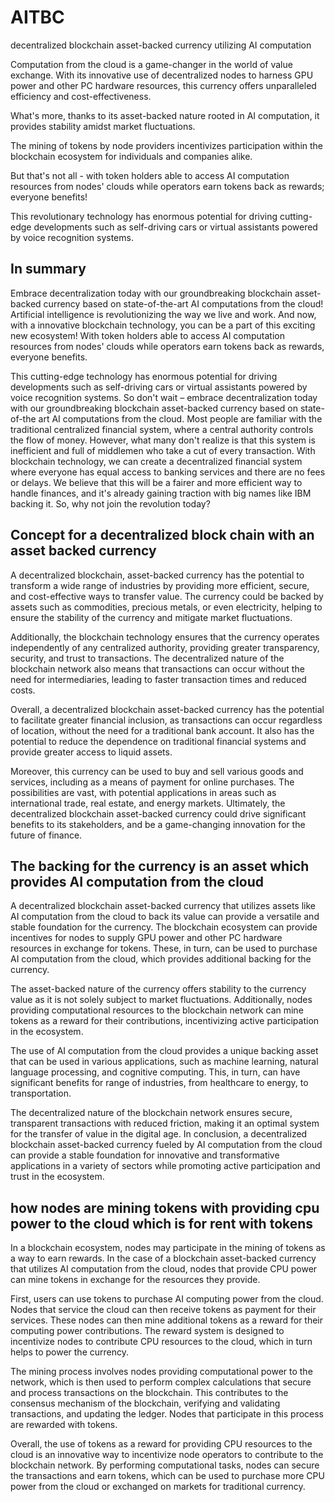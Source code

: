 # AITBC
decentralized blockchain asset-backed currency utilizing AI computation

Computation from the cloud is a game-changer in the world of value exchange. 
With its innovative use of decentralized nodes to harness GPU power and other PC hardware resources, 
this currency offers unparalleled efficiency and cost-effectiveness.

What's more, thanks to its asset-backed nature rooted in AI computation, 
it provides stability amidst market fluctuations.

The mining of tokens by node providers incentivizes participation within the blockchain ecosystem 
for individuals and companies alike.

But that's not all - with token holders able to access AI computation resources from nodes' clouds 
while operators earn tokens back as rewards; everyone benefits! 

This revolutionary technology has enormous potential for driving cutting-edge developments such as 
self-driving cars or virtual assistants powered by voice recognition systems.

## In summary
Embrace decentralization today with our groundbreaking blockchain asset-backed currency based on state-of-the-art AI computations from the cloud!
Artificial intelligence is revolutionizing the way we live and work.
And now, with a innovative blockchain technology, you can be a part of this exciting new ecosystem! 
With token holders able to access AI computation resources from nodes' clouds while operators earn tokens back as rewards, everyone benefits. 

This cutting-edge technology has enormous potential for driving developments such as self-driving cars or virtual assistants powered by voice recognition systems. So don't wait – embrace decentralization today with our groundbreaking blockchain asset-backed currency based on state-of-the art AI computations from the cloud.  Most people are familiar with the traditional centralized financial system, where a central authority controls the flow of money. However, what many don't realize is that this system is inefficient and full of middlemen who take a cut of every transaction. With blockchain technology, we can create a decentralized financial system where everyone has equal access to banking services and there are no fees or delays. We believe that this will be a fairer and more efficient way to handle finances, and it's already gaining traction with big names like IBM backing it. So, why not join the revolution today?

## Concept for a decentralized block chain with an asset backed currency 
A decentralized blockchain, asset-backed currency has the potential to transform a wide range of industries by providing more efficient, secure, and cost-effective ways to transfer value. The currency could be backed by assets such as commodities, precious metals, or even electricity, helping to ensure the stability of the currency and mitigate market fluctuations.

Additionally, the blockchain technology ensures that the currency operates independently of any centralized authority, providing greater transparency, security, and trust to transactions. The decentralized nature of the blockchain network also means that transactions can occur without the need for intermediaries, leading to faster transaction times and reduced costs.

Overall, a decentralized blockchain asset-backed currency has the potential to facilitate greater financial inclusion, as transactions can occur regardless of location, without the need for a traditional bank account. It also has the potential to reduce the dependence on traditional financial systems and provide greater access to liquid assets.

Moreover, this currency can be used to buy and sell various goods and services, including as a means of payment for online purchases. The possibilities are vast, with potential applications in areas such as international trade, real estate, and energy markets. Ultimately, the decentralized blockchain asset-backed currency could drive significant benefits to its stakeholders, and be a game-changing innovation for the future of finance.

## The backing for the currency is an asset which provides AI computation from the cloud
A decentralized blockchain asset-backed currency that utilizes assets like AI computation from the cloud to back its value can provide a versatile and stable foundation for the currency. The blockchain ecosystem can provide incentives for nodes to supply GPU power and other PC hardware resources in exchange for tokens. These, in turn, can be used to purchase AI computation from the cloud, which provides additional backing for the currency.

The asset-backed nature of the currency offers stability to the currency value as it is not solely subject to market fluctuations. Additionally, nodes providing computational resources to the blockchain network can mine tokens as a reward for their contributions, incentivizing active participation in the ecosystem.

The use of AI computation from the cloud provides a unique backing asset that can be used in various applications, such as machine learning, natural language processing, and cognitive computing. This, in turn, can have significant benefits for range of industries, from healthcare to energy, to transportation.

The decentralized nature of the blockchain network ensures secure, transparent transactions with reduced friction, making it an optimal system for the transfer of value in the digital age. In conclusion, a decentralized blockchain asset-backed currency fueled by AI computation from the cloud can provide a stable foundation for innovative and transformative applications in a variety of sectors while promoting active participation and trust in the ecosystem.

## how nodes are mining tokens with providing cpu power to the cloud which is for rent with tokens
In a blockchain ecosystem, nodes may participate in the mining of tokens as a way to earn rewards. In the case of a blockchain asset-backed currency that utilizes AI computation from the cloud, nodes that provide CPU power can mine tokens in exchange for the resources they provide.

First, users can use tokens to purchase AI computing power from the cloud. Nodes that service the cloud can then receive tokens as payment for their services. These nodes can then mine additional tokens as a reward for their computing power contributions. The reward system is designed to incentivize nodes to contribute CPU resources to the cloud, which in turn helps to power the currency.

The mining process involves nodes providing computational power to the network, which is then used to perform complex calculations that secure and process transactions on the blockchain. This contributes to the consensus mechanism of the blockchain, verifying and validating transactions, and updating the ledger. Nodes that participate in this process are rewarded with tokens.

Overall, the use of tokens as a reward for providing CPU resources to the cloud is an innovative way to incentivize node operators to contribute to the blockchain network. By performing computational tasks, nodes can secure the transactions and earn tokens, which can be used to purchase more CPU power from the cloud or exchanged on markets for traditional currency.
